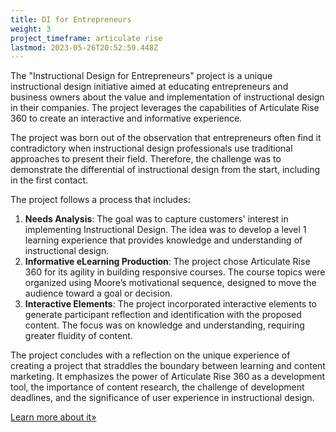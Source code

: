 ```yaml
---
title: DI for Entrepreneurs
weight: 3
project_timeframe: articulate rise
lastmod: 2023-05-26T20:52:59.448Z
---
```


The "Instructional Design for Entrepreneurs" project is a unique instructional design initiative aimed at educating entrepreneurs and business owners about the value and implementation of instructional design in their companies. The project leverages the capabilities of Articulate Rise 360 to create an interactive and informative experience.

The project was born out of the observation that entrepreneurs often find it contradictory when instructional design professionals use traditional approaches to present their field. Therefore, the challenge was to demonstrate the differential of instructional design from the start, including in the first contact.

The project follows a process that includes:

1. **Needs Analysis**: The goal was to capture customers' interest in implementing Instructional Design. The idea was to develop a level 1 learning experience that provides knowledge and understanding of instructional design.
2. **Informative eLearning Production**: The project chose Articulate Rise 360 for its agility in building responsive courses. The course topics were organized using Moore’s motivational sequence, designed to move the audience toward a goal or decision.
3. **Interactive Elements**: The project incorporated interactive elements to generate participant reflection and identification with the proposed content. The focus was on knowledge and understanding, requiring greater fluidity of content.

The project concludes with a reflection on the unique experience of creating a project that straddles the boundary between learning and content marketing. It emphasizes the power of Articulate Rise 360 as a development tool, the importance of content research, the challenge of development deadlines, and the significance of user experience in instructional design.

[Learn more about it»](/blog/instructional-design-entrepreneurs/)